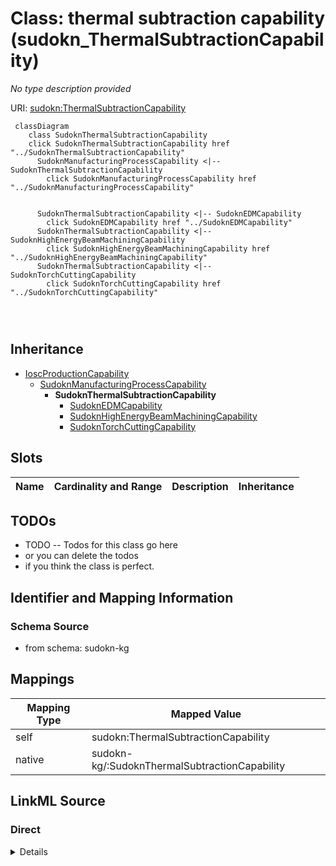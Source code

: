

# Class: thermal subtraction capability (sudokn_ThermalSubtractionCapability)


_No type description provided_





URI: [sudokn:ThermalSubtractionCapability](http://asu.edu/semantics/SUDOKN/ThermalSubtractionCapability)






```mermaid
 classDiagram
    class SudoknThermalSubtractionCapability
    click SudoknThermalSubtractionCapability href "../SudoknThermalSubtractionCapability"
      SudoknManufacturingProcessCapability <|-- SudoknThermalSubtractionCapability
        click SudoknManufacturingProcessCapability href "../SudoknManufacturingProcessCapability"
      

      SudoknThermalSubtractionCapability <|-- SudoknEDMCapability
        click SudoknEDMCapability href "../SudoknEDMCapability"
      SudoknThermalSubtractionCapability <|-- SudoknHighEnergyBeamMachiningCapability
        click SudoknHighEnergyBeamMachiningCapability href "../SudoknHighEnergyBeamMachiningCapability"
      SudoknThermalSubtractionCapability <|-- SudoknTorchCuttingCapability
        click SudoknTorchCuttingCapability href "../SudoknTorchCuttingCapability"
      
      
      
```





## Inheritance
* [IoscProductionCapability](../classes/IoscProductionCapability.md)
    * [SudoknManufacturingProcessCapability](../classes/SudoknManufacturingProcessCapability.md)
        * **SudoknThermalSubtractionCapability**
            * [SudoknEDMCapability](../classes/SudoknEDMCapability.md)
            * [SudoknHighEnergyBeamMachiningCapability](../classes/SudoknHighEnergyBeamMachiningCapability.md)
            * [SudoknTorchCuttingCapability](../classes/SudoknTorchCuttingCapability.md)



## Slots

| Name | Cardinality and Range | Description | Inheritance |
| ---  | --- | --- | --- |









## TODOs

* TODO -- Todos for this class go here
* or you can delete the todos
* if you think the class is perfect.

## Identifier and Mapping Information







### Schema Source


* from schema: sudokn-kg




## Mappings

| Mapping Type | Mapped Value |
| ---  | ---  |
| self | sudokn:ThermalSubtractionCapability |
| native | sudokn-kg/:SudoknThermalSubtractionCapability |







## LinkML Source

<!-- TODO: investigate https://stackoverflow.com/questions/37606292/how-to-create-tabbed-code-blocks-in-mkdocs-or-sphinx -->

### Direct

<details>
```yaml
name: sudokn_ThermalSubtractionCapability
description: No type description provided
title: thermal subtraction capability
todos:
- TODO -- Todos for this class go here
- or you can delete the todos
- if you think the class is perfect.
notes:
- Class with 0 occurences.
from_schema: sudokn-kg
rank: 1000
is_a: sudokn_ManufacturingProcessCapability
class_uri: sudokn:ThermalSubtractionCapability

```
</details>

### Induced

<details>
```yaml
name: sudokn_ThermalSubtractionCapability
description: No type description provided
title: thermal subtraction capability
todos:
- TODO -- Todos for this class go here
- or you can delete the todos
- if you think the class is perfect.
notes:
- Class with 0 occurences.
from_schema: sudokn-kg
rank: 1000
is_a: sudokn_ManufacturingProcessCapability
class_uri: sudokn:ThermalSubtractionCapability

```
</details>